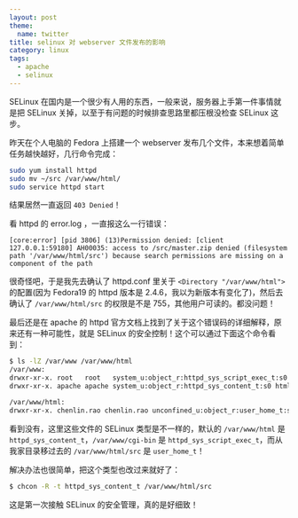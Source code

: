 ```yaml
---
layout: post
theme:
  name: twitter
title: selinux 对 webserver 文件发布的影响
category: linux
tags:
  - apache
  - selinux
---
```


SELinux 在国内是一个很少有人用的东西，一般来说，服务器上手第一件事情就是把 SELinux 关掉，以至于有问题的时候排查思路里都压根没检查 SELinux 这步。

昨天在个人电脑的 Fedora 上搭建一个 webserver 发布几个文件，本来想着简单任务越快越好，几行命令完成：

```bash
sudo yum install httpd
sudo mv ~/src /var/www/html/
sudo service httpd start
```

结果居然一直返回 `403 Denied`！

看 httpd 的 error.log ，一直报这么一行错误：

    [core:error] [pid 3806] (13)Permission denied: [client 127.0.0.1:59180] AH00035: access to /src/master.zip denied (filesystem path '/var/www/html/src') because search permissions are missing on a component of the path

很奇怪吧，于是我先去确认了 httpd.conf 里关于 `<Directory "/var/www/html">` 的配置(因为 Fedora19 的 httpd 版本是 2.4.6，我以为新版本有变化了)，然后去确认了 `/var/www/html/src` 的权限是不是 755，其他用户可读的。都没问题！

最后还是在 apache 的 httpd 官方文档上找到了关于这个错误码的详细解释，原来还有一种可能性，就是 SELinux 的安全控制！这个可以通过下面这个命令看到：

```bash
$ ls -lZ /var/www /var/www/html
/var/www:
drwxr-xr-x. root   root   system_u:object_r:httpd_sys_script_exec_t:s0 cgi-bin
drwxr-xr-x. apache apache system_u:object_r:httpd_sys_content_t:s0 html

/var/www/html:
drwxr-xr-x. chenlin.rao chenlin.rao unconfined_u:object_r:user_home_t:s0 src
```

看到没有，这里这些文件的 SELinux 类型是不一样的，默认的 `/var/www/html` 是 `httpd_sys_content_t`，`/var/www/cgi-bin` 是 `httpd_sys_script_exec_t`，而从我家目录移过去的 `/var/www/html/src` 是 `user_home_t`！

解决办法也很简单，把这个类型也改过来就好了：

```bash
$ chcon -R -t httpd_sys_content_t /var/www/html/src
```

这是第一次接触 SELinux 的安全管理，真的是好细致！
